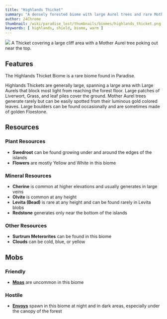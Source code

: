 ```yaml
---
title: "Highlands Thicket"
summary: "A densely forested biome with large Aurel trees and rare Mother Aurel trees"
author: 24Chrome
thumbnail: /wiki/paradise_lost/thumbnails/biomes/highlands_thicket.png
keywords: [ highlands, shield, biome, warm ]
---
```


<img src="/wiki/paradise_lost/biomes/highlands_thicket.png">
A Thicket covering a large cliff area with a Mother Aurel tree poking out near the top.

## Features
The Highlands Thicket Biome is a rare biome found in Paradise. 

Highlands Thickets are generally large, spanning a large area with Large Aurels that block most light from reaching the forest floor. Large patches of Liverwort, Grass, and leaf piles cover the ground. Mother Aurel trees generate rarely but can be easily spotted from their luminous gold colored leaves.
Large boulders can be found occasionally and are sometimes made of golden Floestone.


## Resources

### Plant Resources
* **Swedroot** can be found growing under and around the edges of the islands
* **Flowers** are mostly Yellow and White in this biome

### Mineral Resources
* **Cherine** is common at higher elevations and usually generates in large veins
* **Olvite** is common at any height
* **Levita (Bead)** is rare at any height and can be found rarely in Levita blobs
* **Redstone** generates only near the bottom of the islands

### Other Resources
* **Surtrum Meterorites** can be found in this biome
* **Clouds** can be cold, blue, or yellow

## Mobs

### Friendly
* **[Moas](/wiki/paradise-lost/mobs/moa/)** are uncommon in this biome


### Hostile
* **[Envoys](/wiki/paradise-lost/mobs/envoy/)** spawn in this biome at night and in dark areas, especially under the canopy of the forest


